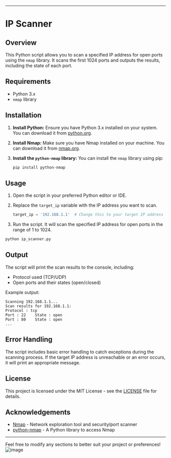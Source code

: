 

---

# IP Scanner

## Overview

This Python script allows you to scan a specified IP address for open ports using the `nmap` library. It scans the first 1024 ports and outputs the results, including the state of each port.

## Requirements

- Python 3.x
- `nmap` library

## Installation

1. **Install Python:** Ensure you have Python 3.x installed on your system. You can download it from [python.org](https://www.python.org/downloads/).

2. **Install Nmap:** Make sure you have Nmap installed on your machine. You can download it from [nmap.org](https://nmap.org/download.html).

3. **Install the `python-nmap` library:**
   You can install the `nmap` library using pip:
   ```bash
   pip install python-nmap
   ```

## Usage

1. Open the script in your preferred Python editor or IDE.

2. Replace the `target_ip` variable with the IP address you want to scan.

   ```python
   target_ip = '192.168.1.1'  # Change this to your target IP address
   ```

3. Run the script. It will scan the specified IP address for open ports in the range of 1 to 1024.

```bash
python ip_scanner.py
```

## Output

The script will print the scan results to the console, including:

- Protocol used (TCP/UDP)
- Open ports and their states (open/closed)

Example output:
```
Scanning 192.168.1.1...
Scan results for 192.168.1.1:
Protocol : tcp
Port : 22    State : open
Port : 80    State : open
...
```

## Error Handling

The script includes basic error handling to catch exceptions during the scanning process. If the target IP address is unreachable or an error occurs, it will print an appropriate message.

## License

This project is licensed under the MIT License - see the [LICENSE](LICENSE) file for details.

## Acknowledgements

- [Nmap](https://nmap.org/) - Network exploration tool and security/port scanner
- [python-nmap](https://pypi.org/project/python-nmap/) - A Python library to access Nmap

---

Feel free to modify any sections to better suit your project or preferences!
![image](https://github.com/user-attachments/assets/a6e46fce-146b-406a-95a6-1c33db53c4c5)
